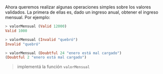 Ahora queremos realizar algunas operaciones simples sobre los valores validados. La primera de ellas es, dado un ingreso anual, obtener el ingreso mensual. Por ejemplo:

```haskell
> valorMensual (Valid 12000)
Valid 1000

> valorMensual (Invalid "quebró")
Invalid "quebró"

> valorMensual (Doubtful 24 "enero está mal cargado")
(Doubtful 2 "enero está mal cargado")
```

> implementá la función `valorMensual`
